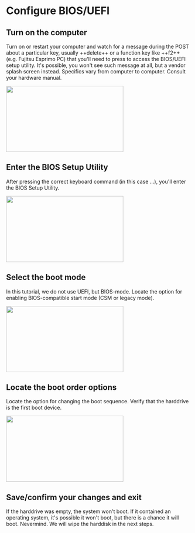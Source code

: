 # Configure BIOS/UEFI

## Turn on the computer
Turn on or restart your computer and watch for a message during the POST about a particular key, usually ++delete++ or a function key like ++f2++ (e.g. Fujitsu Esprimo PC) that you'll need to press to access the BIOS/UEFI setup utility. It's possible, you won't see such message at all, but a vendor splash screen instead. Specifics vary from computer to computer. Consult your hardware manual.

<img src="../../../images/tutorials/lab-pc/1280-720.png" width="320" height="180"/>

## Enter the BIOS Setup Utility
After pressing the correct keyboard command (in this case ...), you'll enter the BIOS Setup Utility.

<img src="../../../images/tutorials/lab-pc/1280-720.png" width="320" height="180"/>

## Select the boot mode
In this tutorial, we do not use UEFI, but BIOS-mode. Locate the option for enabling BIOS-compatible start mode (CSM or legacy mode).

<img src="../../../images/tutorials/lab-pc/1280-720.png" width="320" height="180"/>

## Locate the boot order options
Locate the option for changing the boot sequence. Verify that the harddrive is the first boot device.

<img src="../../../images/tutorials/lab-pc/1280-720.png" width="320" height="180"/>

## Save/confirm your changes and exit
If the harddrive was empty, the system won't boot. If it contained an operating system, it's possible it won't boot, but there is a chance it will boot.
Nevermind. We will wipe the harddisk in the next steps.